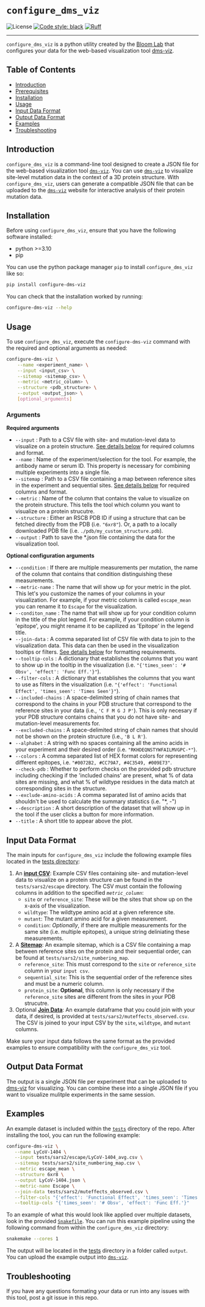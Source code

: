 # `configure_dms_viz`

![License](https://img.shields.io/github/license/matsengrp/multidms)
[![Code style: black](https://img.shields.io/badge/code%20style-black-000000.svg)](https://github.com/psf/black)
[![Ruff](https://img.shields.io/endpoint?url=https://raw.githubusercontent.com/charliermarsh/ruff/main/assets/badge/v2.json)](https://github.com/astral-sh/ruff)

---

`configure_dms_viz` is a python utility created by the [Bloom Lab](https://research.fredhutch.org/bloom/en.html?gad=1&gclid=CjwKCAjw_aemBhBLEiwAT98FMrUu0b-uBYBHLlkGqcFPG2hLq7HMGbYTnmcHATXLYrHMckohVI-ClhoCkxgQAvD_BwE) that configures your data for the web-based visualization tool [dms-viz](https://dms-viz.github.io/).

## Table of Contents

- [Introduction](#introduction)
- [Prerequisites](#prerequisites)
- [Installation](#installation)
- [Usage](#usage)
- [Input Data Format](#input-data-format)
- [Output Data Format](#output-data-format)
- [Examples](#examples)
- [Troubleshooting](#troubleshooting)

## Introduction

`configure_dms_viz` is a command-line tool designed to create a JSON file for the web-based visualization tool [`dms-viz`](https://dms-viz.github.io/). You can use [`dms-viz`](https://dms-viz.github.io/) to visualize site-level mutation data in the context of a 3D protein structure. With `configure_dms_viz`, users can generate a compatible JSON file that can be uploaded to the [`dms-viz`](https://dms-viz.github.io/) website for interactive analysis of their protein mutation data.

## Installation

Before using `configure_dms_viz`, ensure that you have the following software installed:

- python >=3.10
- pip

You can use the python package manager `pip` to install `configure_dms_viz` like so:

```bash
pip install configure-dms-viz
```

You can check that the installation worked by running:

```bash
configure-dms-viz --help
```

## Usage

To use `configure_dms_viz`, execute the `configure-dms-viz` command with the required and optional arguments as needed:

```bash
configure-dms-viz \
    --name <experiment_name> \
    --input <input_csv> \
    --sitemap <sitemap_csv> \
    --metric <metric_column> \
    --structure <pdb_structure> \
    --output <output_json> \
    [optional_arguments]
```

### Arguments

**Required arguments**

- `--input` <string>: Path to a CSV file with site- and mutation-level data to visualize on a protein structure. [See details below](#input-data-format) for required columns and format.
- `--name` <string>: Name of the experiment/selection for the tool. For example, the antibody name or serum ID. This property is necessary for combining multiple experiments into a single file.
- `--sitemap` <string>: Path to a CSV file containing a map between reference sites in the experiment and sequential sites. [See details below](#input-data-format) for required columns and format.
- `--metric` <string>: Name of the column that contains the value to visualize on the protein structure. This tells the tool which column you want to visualize on a protein strucutre.
- `--structure` <string>: Either an RSCB PDB ID if using a structure that can be fetched directly from the PDB (i.e. `"6xr8"`). Or, a path to a locally downloaded PDB file (i.e. `./pdb/my_custom_structure.pdb`).
- `--output` <string>: Path to save the \*.json file containing the data for the visualization tool.

**Optional configuration arguments**

- `--condition` <string>: If there are multiple measurements per mutation, the name of the column that contains that condition distinguishing these measurements.
- `--metric-name` <string>: The name that will show up for your metric in the plot. This let's you customize the names of your columns in your visualization. For example, if your metric column is called `escape_mean` you can rename it to `Escape` for the visualization.
- `--conditon_name` <string>: The name that will show up for your condition column in the title of the plot legend. For example, if your condition column is 'epitope', you might rename it to be capilized as 'Epitope' in the legend title.
- `--join-data` <list>: A comma separated list of CSV file with data to join to the visualization data. This data can then be used in the visualization tooltips or filters. [See details below](#input-data-format) for formatting requirements.
- `--tooltip-cols` <dict>: A dictionary that establishes the columns that you want to show up in the tooltip in the visualization (i.e. `"{'times_seen': '# Obsv', 'effect': 'Func Eff.'}"`).
- `--filter-cols` <dict>: A dictionary that establishes the columns that you want to use as filters in the visualization (i.e. `"{'effect': 'Functional Effect', 'times_seen': 'Times Seen'}"`).
- `--included-chains` <string>: A space-delimited string of chain names that correspond to the chains in your PDB structure that correspond to the reference sites in your data (i.e., `'C F M G J P'`). This is only necesary if your PDB structure contains chains that you do not have site- and mutation-level measurements for.
- `--excluded-chains` <string>: A space-delimited string of chain names that should not be shown on the protein structure (i.e., `'B L R'`).
- `--alphabet` <string>: A string with no spaces containing all the amino acids in your experiment and their desired order (i.e. `"RKHDEQNSTYWFAILMVGPC-*"`).
- `--colors` <list>: A comma separated list of HEX format colors for representing different epitopes, i.e. `"#0072B2, #CC79A7, #4C3549, #009E73"`.
- `--check-pdb` <bool>: Whether to perform checks on the provided pdb structure including checking if the 'included chains' are present, what % of data sites are missing, and what % of wildtype residues in the data match at corresponding sites in the structure.
- `--exclude-amino-acids` <list>: A comma separated list of amino acids that shouldn't be used to calculate the summary statistics (i.e. "\*, -")
- `--description` <string>: A short description of the dataset that will show up in the tool if the user clicks a button for more information.
- `--title` <string>: A short title to appear above the plot.

## Input Data Format

The main inputs for `configure_dms_viz` include the following example files located in the [tests directory](tests/sars2/):

1. An [**input CSV**](tests/sars2/escape/): Example CSV files containing site- and mutation-level data to visualize on a protein structure can be found in the `tests/sars2/escape` directory. The CSV must contain the following columns in addition to the specified _`metric_column`_:
   - `site` or `reference_site`: These will be the sites that show up on the x-axis of the visualization.
   - `wildtype`: The wildtype amino acid at a given reference site.
   - `mutant`: The mutant amino acid for a given measurement.
   - `condition`: _Optionally_, if there are multiple measurements for the same site (i.e. multiple epitopes), a unique string deliniating these measurements.
2. A [**Sitemap**](tests/sars2/site_numbering_map.csv): An example sitemap, which is a CSV file containing a map between reference sites on the protein and their sequential order, can be found at `tests/sars2/site_numbering_map`.
   - `reference_site`: This must correspond to the `site` or `reference_site` column in your `input csv`.
   - `sequential_site`: This is the sequential order of the reference sites and must be a numeric column.
   - `protein_site`: **Optional**, this column is only necessary if the `reference_site` sites are different from the sites in your PDB strucutre.
3. Optional [**Join Data**](tests/sars2/muteffects_observed.csv): An example dataframe that you could join with your data, if desired, is provided at `tests/sars2/muteffects_observed.csv`. The CSV is joined to your input CSV by the `site`, `wildtype`, and `mutant` columns.

Make sure your input data follows the same format as the provided examples to ensure compatibility with the `configure_dms_viz` tool.

## Output Data Format

The output is a single JSON file per experiment that can be uploaded to [dms-viz](https://dms-viz.github.io/) for visualizing. You can combine these into a single JSON file if you want to visualize mulitple experiments in the same session.

## Examples

An example dataset is included within the [`tests`](tests/sars2/) directory of the repo. After installing the tool, you can run the following example:

```bash
configure-dms-viz \
   --name LyCoV-1404 \
   --input tests/sars2/escape/LyCoV-1404_avg.csv \
   --sitemap tests/sars2/site_numbering_map.csv \
   --metric escape_mean \
   --structure 6xr8 \
   --output LyCoV-1404.json \
   --metric-name Escape \
   --join-data tests/sars2/muteffects_observed.csv \
   --filter-cols "{'effect': 'Functional Effect', 'times_seen': 'Times Seen'}" \
   --tooltip-cols "{'times_seen': '# Obsv', 'effect': 'Func Eff.'}"
```

To an example of what this would look like applied over multiple datasets, look in the provided [`Snakefile`](./Snakefile). You can run this example pipeline using the following command from within the `configure_dms_viz` directory:

```bash
snakemake --cores 1
```

The output will be located in the [tests](tests/sars2/) directory in a folder called `output`. You can upload the example output into [`dms-viz`](https://dms-viz.github.io/).

## Troubleshooting

If you have any questions formating your data or run into any issues with this tool, post a git issue in this repo.
